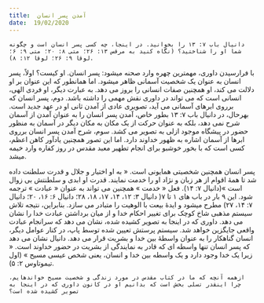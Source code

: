 ```yaml
---
title:  آمدن پسر انسان
date:  19/02/2020
---
```


`دانیال باب ۷: ۱۳ را بخوانید. در اینجا، چه کسی پسر انسان است و چگونه شما او را شناختید؟ (نگاه کنید به مرقس ۱۳: ۲۶؛ متی ۸: ۲۰؛ متی ۹: ۶؛ لوقا ۹: ۲۶؛ لوقا ۱۲: ۸).`

با فرارسیدن داوری، مهمترین چهره وارد صحنه میشود: پسر انسان. او کیست؟ اولاً، پسر انسان به عنوان یک شخصیت آسمانی ظاهر میشود. اما همانطور که این عنوان بر او دلالت می کند، او همچنین صفات انسانی را بروز می دهد. به عبارت دیگر، او فردی الهی، انسانی است که می تواند در داوری نقش مهمی را داشته باشد. دوم، پسر انسان که برروی ابرهای آسمانی می آید، تصویری عادی از آمدن ثانی او در عهد جدید است. بهرحال، در دانیال باب ۷: ۱۳ بطور خاص، آمدن پسر انسان را به عنوان آمدن از آسمان شرح نمی دهد، بلکه به عنوان حرکت از یک مکان به مکان دیگر در آسمان به منظور حضور در پیشگاه موجود ازلی به تصویر می کشد. سوم، شرح آمدن پسر انسان برروی ابرها از آسمان اشاره به ظهور خداوند دارد. اما این تصور همچنین یادآور کاهن اعظم، کسی است که با بخور خوشبو برای انجام تطهیر معبد مقدس در روز کفاره وارد خیمه میشد.

پسر انسان همچنین شخصیتی همایونی است. « به او اختیار و جلال و قدرت سلطنت داده شد تا همهٔ اقوام از هر زبان و نژاد او را خدمت نمایند. قدرت او ابدی و سلطنتش بی زوال است »(دانیال ۷: ۱۴). فعل « خدمت » همچنین می تواند به عنوان « عبادت »  ترجمه شود. این ۹ بار در باب های ۱ تا ۷( دانیال ۳: ۱۲، ۱۴، ۱۷، ۱۸، ۲۸؛ دانیال ۶: ۱۶، ۲۰؛ دانیال ۷: ۱۴، ۲۷) مطرح میشود و ایدهٔ بیعت با الوهیت را متبادر می سازد. بنابراین، نتیجه تلاش سیستم مذهبی شاخ کوچک برای تغییر احکام خدا و از میان برداشتن عبادت خدا را نشان می دهد. داوری که در اینجا به تصویر کشیده شده، نشان می دهد که سرانجام عبادت واقعی جایگزین خواهد شد. سیستم پرستش تعیین شده توسط پاپ، در کنار عوامل دیگر، انسان گناهکار را به عنوان واسطهٔ بین خدا و بشریت قرار می دهد. دانیال نشان می دهد که پسر انسان تنها واسطه ای که قادر به نمایندگی از بشریت در حضور خداوند است. « زیرا یک خدا وجود دارد و یک واسطه بین خدا و انسان، یعنی شخص عیسی مسیح » (اول تیموتاوس ۲: ۵).

`ازهمه آنچه که ما در کتاب مقدس در مورد زندگی و شخصیت مسیح خواندهایم، چرا اینقدر تسلی بخش است که بدانیم او در کانون داوری که در اینجا به تصویر کشیده شده است؟`
